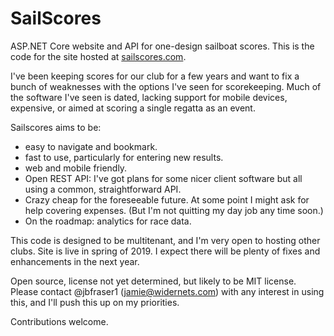 # SailScores


ASP.NET Core website and API for one-design sailboat scores. This is the code
for the site hosted at [sailscores.com][1].

I've been keeping scores for our club for a few years and want to fix a bunch of
weaknesses with the options I've seen for scorekeeping. Much of the software I've seen is
dated, lacking support for mobile devices, expensive, or aimed at scoring a
single regatta as an event.

Sailscores aims to be:
- easy to navigate and bookmark.
- fast to use, particularly for entering new results.
- web and mobile friendly.
- Open REST API: I've got plans for some nicer client software but all using a common, straightforward API.
- Crazy cheap for the foreseeable future. At some point I might ask for help covering expenses. (But I'm not quitting my day job any time soon.)
- On the roadmap: analytics for race data.

This code is designed to be multitenant, and I'm very open to hosting other clubs. Site
is live in spring of 2019. I expect there will be plenty of fixes and enhancements in the next year.

Open source, license not yet determined, but likely to be MIT license. Please contact
@jbfraser1 (jamie@widernets.com) with any interest in using this, and I'll push this up
on my priorities.

Contributions welcome. 

[1]: https://sailscores.com
